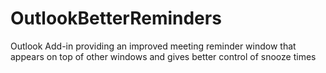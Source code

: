 # OutlookBetterReminders
Outlook Add-in providing an improved meeting reminder window that appears on top of other windows and gives better control of snooze times
